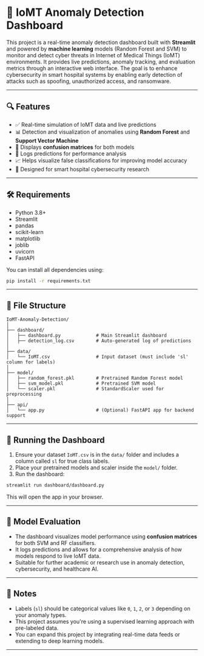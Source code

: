 
# 🏥 IoMT Anomaly Detection Dashboard

This project is a real-time anomaly detection dashboard built with **Streamlit** and powered by **machine learning** models (Random Forest and SVM) to monitor and detect cyber threats in Internet of Medical Things (IoMT) environments. It provides live predictions, anomaly tracking, and evaluation metrics through an interactive web interface. The goal is to enhance cybersecurity in smart hospital systems by enabling early detection of attacks such as spoofing, unauthorized access, and ransomware.

---

## 🔍 Features

- ✅ Real-time simulation of IoMT data and live predictions
- 📊 Detection and visualization of anomalies using **Random Forest** and **Support Vector Machine**
- 🧠 Displays **confusion matrices** for both models
- 📁 Logs predictions for performance analysis
- 📈 Helps visualize false classifications for improving model accuracy
- 🧪 Designed for smart hospital cybersecurity research

---

## 🛠️ Requirements

- Python 3.8+
- Streamlit
- pandas
- scikit-learn
- matplotlib
- joblib
- uvicorn
- FastAPI

You can install all dependencies using:

```bash
pip install -r requirements.txt
```

---

## 📂 File Structure

```
IoMT-Anomaly-Detection/
│
├── dashboard/
│   ├── dashboard.py             # Main Streamlit dashboard
│   ├── detection_log.csv        # Auto-generated log of predictions
│
├── data/
│   └── IoMT.csv                 # Input dataset (must include 'sl' column for labels)
│
├── model/
│   ├── random_forest.pkl        # Pretrained Random Forest model
│   ├── svm_model.pkl            # Pretrained SVM model
│   └── scaler.pkl               # StandardScaler used for preprocessing
│
├── api/
│   └── app.py                   # (Optional) FastAPI app for backend support
```

---

## 🚀 Running the Dashboard

1. Ensure your dataset `IoMT.csv` is in the `data/` folder and includes a column called `sl` for true class labels.
2. Place your pretrained models and scaler inside the `model/` folder.
3. Run the dashboard:

```bash
streamlit run dashboard/dashboard.py
```

This will open the app in your browser.

---

## 🧪 Model Evaluation

- The dashboard visualizes model performance using **confusion matrices** for both SVM and RF classifiers.
- It logs predictions and allows for a comprehensive analysis of how models respond to live IoMT data.
- Suitable for further academic or research use in anomaly detection, cybersecurity, and healthcare AI.

---

## 📌 Notes

- Labels (`sl`) should be categorical values like `0`, `1`, `2`, or `3` depending on your anomaly types.
- This project assumes you're using a supervised learning approach with pre-labeled data.
- You can expand this project by integrating real-time data feeds or extending to deep learning models.

---
